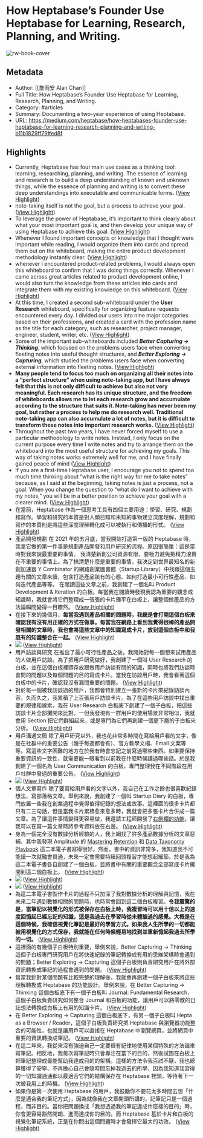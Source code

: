 # How Heptabase’s Founder Use Heptabase for Learning, Research, Planning, and Writing.

![rw-book-cover](https://miro.medium.com/v2/resize:fit:1200/0*Z51cmXSWG7gQ03R2.png)

## Metadata
- Author: [[詹雨安 Alan Chan]]
- Full Title: How Heptabase’s Founder Use Heptabase for Learning, Research, Planning, and Writing.
- Category: #articles
- Summary: Documenting a two-year experience of using Heptabase.
- URL: https://medium.com/heptabase/how-heptabases-founder-use-heptabase-for-learning-research-planning-and-writing-b11b1829ff79#ed8f

## Highlights
- Currently, Heptabase has four main use cases as a thinking tool: learning, researching, planning, and writing. The essence of learning and research is to build a deep understanding of known and unknown things, while the essence of planning and writing is to convert these deep understandings into executable and communicable forms. ([View Highlight](https://read.readwise.io/read/01hmtw2b2pcj93p6sxjs2wee2z))
- note-taking itself is not the goal, but a process to achieve your goal. ([View Highlight](https://read.readwise.io/read/01hmtw3rbwypvk2zsc0gnj2vx5))
- To leverage the power of Heptabase, it’s important to think clearly about what your most important goal is, and then develop your unique way of using Heptabase to achieve this goal. ([View Highlight](https://read.readwise.io/read/01hmtw42v7dn769594h055rgzb))
- Whenever I found important concepts or knowledge that I thought were important while reading, I would organize them into cards and spread them out on the whiteboard, making the entire product development methodology instantly clear. ([View Highlight](https://read.readwise.io/read/01hmtwg2bjrnnc6jk0jrc48jmg))
- whenever I encountered product-related problems, I would always open this whiteboard to confirm that I was doing things correctly. Whenever I came across great articles related to product development online, I would also turn the knowledge from these articles into cards and integrate them with my existing knowledge on this whiteboard. ([View Highlight](https://read.readwise.io/read/01hmtwgkz1r1bqzqzzabn1bcs3))
- At this time, I created a second sub-whiteboard under the **User Research** whiteboard, specifically for organizing feature requests encountered every day. I divided our users into nine major categories based on their professions, and created a card with the profession name as the title for each category, such as researcher, project manager, engineer, student, writer, etc. ([View Highlight](https://read.readwise.io/read/01hmtws7qxqfk30r8p754ytq5r))
- Some of the important sub-whiteboards included ***Better Capturing → Thinking***, which focused on the problems users face when converting fleeting notes into useful thought structures, and ***Better Exploring → Capturing***, which studied the problems users face when converting external information into fleeting notes. ([View Highlight](https://read.readwise.io/read/01hmtxgg1nec30dczb7zfy3we2))
- **Many people tend to focus too much on organizing all their notes into a “perfect structure” when using note-taking app, but I have always felt that this is not only difficult to achieve but also not very meaningful. Each research has its unique structure, and the freedom of whiteboards allows me to let each research grow and accumulate according to the structure that suits it. Note-taking has never been my goal, but rather a process to help me do research well. Traditional note-taking app can also accumulate a lot of notes, but it is difficult to transform these notes into important research works.** ([View Highlight](https://read.readwise.io/read/01hmtxk0f4yyr5akbkknk630kz))
- Throughout the past two years, I have never forced myself to use a particular methodology to write notes. Instead, I only focus on the current purpose every time I write notes and try to arrange them on the whiteboard into the most useful structure for achieving my goals. This way of taking notes works extremely well for me, and I have finally gained peace of mind ([View Highlight](https://read.readwise.io/read/01hmtxpe9rktzs167w06b5fd89))
- If you are a first-time Heptabase user, I encourage you not to spend too much time thinking about “what is the right way for me to take notes” because, as I said at the beginning, taking notes is just a process, not a goal. When you change the question to “what do I want to achieve with my notes,” you will be in a better position to achieve your goal with a clearer mind. ([View Highlight](https://read.readwise.io/read/01hmtxq2y8r75a8aex4dm7054e))
- 在當前，Heptabase 作為一個思考工具有四個主要用途：學習、研究、規劃和寫作。學習和研究的本質是對人類已知和未知的事物建立深度理解，規劃和寫作的本質則是將這些深度理解轉化成可以被執行和傳播的形式。 ([View Highlight](https://read.readwise.io/read/01hmtpttk8wzknxdmkr1skfb0z))
- 產品開發規劃
  在 2021 年的五月底，當我開始打造第一版的 Heptabase 時，我拿它做的第一件事是規劃產品開發和用戶研究的流程。原因很簡單：這是當時對我來說最重要的事情。
  我清楚新創公司資源有限，要極力避免把精力浪費在不重要的事情上。為了搞清楚什麼是重要的事情，我決定到世界最知名的新創加速器 Y Combinator 的網路創業圖書館（Startup Library）中找跟這個主題有關的文章來讀，包含打造產品該有的心態、如何打造最小可行性產品、如何迭代產品等等。
  在閱讀這些文章之前，我創建了一個名叫 Product Development & Iteration 的白板。每當我在閱讀時發現我認為重要的觀念或知識時，我就會將它們整理成一張張的卡片攤平在白板上，讓整個做產品的方法論瞬間變得一目瞭然。 ([View Highlight](https://read.readwise.io/read/01hmtrjqa9jcsvzsa3krvysvry))
- 在接下來的幾個月，**每當我遇到產品相關的問題時，我總是會打開這個白板來確認我有沒有用正確的方式在做事。每當我在網路上看到我覺得很棒的產品開發相關的文章時，我也會將這些文章中的知識寫成卡片，放到這個白板中和我既有的知識整合在一起。** ([View Highlight](https://read.readwise.io/read/01hmtpz06evy7d1dzc2z9fpzwp))
- ![](https://miro.medium.com/v2/resize:fit:1000/0*ybbLLdkqznxwnYsi.png) ([View Highlight](https://read.readwise.io/read/01hmtqmycx1c4xp3k7ky6d31ks))
- 用戶訪談與研究
  在推出了最小可行性產品之後，我開始對每一個想來試用產品的人做用戶訪談。為了把用戶研究做好，我創建了一個叫 User Research 的白板，並在這個白板裡頭存放跟做用戶訪談有關的知識，同時也將我們訪談時會問的問題以及每個問題的目的寫成卡片。當我在訪談用戶時，我會看著這個白板中的卡片，確認我沒有漏問重要的問題。 ([View Highlight](https://read.readwise.io/read/01hmtq482419bjzv2e9m5588ef))
- 對於每一個被我訪談過的用戶，我都會特別建立一張新的卡片來紀錄訪談內容。久而久之，我累積了上百張用戶訪談卡片。為了在這些用戶訪談中找出重要的規律和線索，我在 User Research 白板底下創建了一個子白板，把這些訪談卡片全部攤開來比對。一但我發現有一群用戶的使用場景非常相似，我就會用 Section 把它們群組起來，或是專門為它們再創建一個更下層的子白板來分析。 ([View Highlight](https://read.readwise.io/read/01hmtqny6rn8wtmg1mp1wdgtjq))
- 用戶溝通文稿
  除了用戶研究以外，我也花非常多時間在寫給用戶看的文字，像是在社群中的重要公告（幾乎每週都會有）、官方教學文檔、Email 文案等等。寫這些文字困難的地方在於我有時會忘記之前寫過哪些東西。如果要保持重要資訊的ㄧ致性，就需要能一眼看到以前我在什麼時候講過哪些話。於是我創建了一個名為 User Communication 的白板，專門整理我在不同階段在用戶社群中發過的重要公告。 ([View Highlight](https://read.readwise.io/read/01hmtqr60kcbb1dmd74zd49qww))
- ![](https://miro.medium.com/v2/resize:fit:1000/0*xCNpNK9Cxpaunu1Y.png) ([View Highlight](https://read.readwise.io/read/01hmtqrf5f2vbqgtk90jankwy9))
- 個人文章寫作
  除了要寫給用戶看的文字以外，我自己在工作之餘也很喜歡紀錄想法、寫部落格文章。舉例來說，我創建了一個叫 Startup Diary 的白板，專門放置一些我在創業過程中覺得值得紀錄的想法或故事。這裡面的很多卡片都只有二三句話，但是當我卡片累積愈來愈多時，我就會把多張卡片合併成一篇文章。為了讓這件事情變得更容易做，我還請工程師開發了[右側欄的功能](https://heptaplatforms.notion.site/A-simple-method-to-convert-your-thinking-into-writing-e08a813483cb44b9b1b4123312a3e57e?ref=sheracaolity.ghost.io)，讓我可以在寫一篇文章時將參考資料放在右邊。 ([View Highlight](https://read.readwise.io/read/01hmtqsxcpejp1md4jk0p8jr83))
- 身為一個完全沒有數據分析經驗的人，我上網找了許多產品數據分析的文章惡補，其中我發現 Amplitude 的 [Mastering Retention](https://amplitude.com/mastering-retention?ref=sheracaolity.ghost.io) 和 [Data Taxonomy Playbook](https://help.amplitude.com/hc/en-us/sections/9556302268699-Data-Taxonomy-Playbook?ref=sheracaolity.ghost.io) 這二本電子書寫得很好。然而，書中的資訊非常多，我知道我不可能讀一次就融會貫通，未來一定會需要持續回頭複習才能想起細節。於是我為這二本電子書各自創建了一個白板，並將書中有關的重要觀念全部寫成卡片攤開到這二個白板上。 ([View Highlight](https://read.readwise.io/read/01hmtre5ayc0p1kga778079bdg))
- ![](https://miro.medium.com/v2/resize:fit:1000/0*Rk2zNOhnJiZI35S1.png) ([View Highlight](https://read.readwise.io/read/01hmtrfkqycd5abxaza17mghvb))
- ![](https://miro.medium.com/v2/resize:fit:1000/0*U-TEYFSt14y2LSlb.png) ([View Highlight](https://read.readwise.io/read/01hmtrfzsg2mxn39mfqm4w8b79))
- 為這二本電子書製作卡片的過程不只加深了我對數據分析的理解與記憶，我在未來二年遇到數據相關的問題時，也時常會回到這二個白板複習。**令我震驚的是，當筆記以視覺化的形式被保存在白板上時，我複習時可以用十倍以上的速度回憶起已經忘記的知識，這是我過去在學習時從未體驗過的感覺。大概是在這個時候，我確信視覺化筆記是最好的學習方式。如果我人生所學的一切都能被用視覺化的方式保存，我就能在任何時候輕易地找到並重新憶起我過去所學的一切。** ([View Highlight](https://read.readwise.io/read/01hmtrt64za0w86mc46t9my4vd))
- 這裡面的有幾個子白板特別重要，舉例來說，Better Capturing → Thinking 這個子白板專門研究用戶在將快速紀錄的筆記轉換成有用的思維架構時會遇到的問題；Better Exploring → Capturing 這個子白板則負責研究用戶在將外部資訊轉換成筆記的過程會遇到的問題。 ([View Highlight](https://read.readwise.io/read/01hmts0htw0z43j5hqybfjts29))
- 每當我針對某個問題有比較完整的理解後，我就會再創建一個子白板來將這些理解轉換成 Heptabase 的功能設計。舉例來說，在 Better Capturing → Thinking 這個白板底下有一個子白板叫 Journal: Fundamental Research，這個子白板負責研究如何整合 Journal 和白板的功能，讓用戶可以將零散的日誌想法轉換成白板上有用的知識卡片。 ([View Highlight](https://read.readwise.io/read/01hmts14zhshgzy9rvgkdsqwd1))
- 在 Better Exploring → Capturing 這個白板底下，有另一個子白板叫 Hepta as a Browser / Reader，這個子白板負責研究把 Heptabase 與瀏覽器功能整合的可能性，也就是讓用戶可以直接在 Heptabase 中瀏覽網頁，並將網頁中重要的資訊轉換成筆記。 ([View Highlight](https://read.readwise.io/read/01hmts1s64wa2pv9tqdaq5z0rw))
- 在這二年來，我從來沒有強迫自己一定要很有紀律地使用某個特殊的方法論來寫筆記。相反地，我每次寫筆記時只會專注在當下的目的，然後試圖在白板上把筆記整理成最能幫助我達成目的的架構。這樣的方法令我百試不厭，我也總算獲得了安寧、不再擔心自己會隨時間忘掉我過去的所學，因為我知道我習得的一切知識通通都以最適合它們的結構保存在 Heptabase 裡頭，等待著下一次被我用上的時機。 ([View Highlight](https://read.readwise.io/read/01hmtsfmz16absdthabt9hck73))
- 如果你是第一次使用 Heptabase 的用戶，我鼓勵你不要花太多時間去想「什麼是適合我的筆記方式」，因為就像我在文章開頭所講的，記筆記只是一個過程，而非目的。當你把問題換成「我想透過我的筆記達成什麼樣的目的」時，你會更容易豁然開朗、進而達成你的目的。而 Heptabase 基於卡片和白板的視覺化筆記系統，正是在你問出這個問題時才會發揮它最大的功效。 ([View Highlight](https://read.readwise.io/read/01hmts54zz20x5z6p78mcjz2ar))
